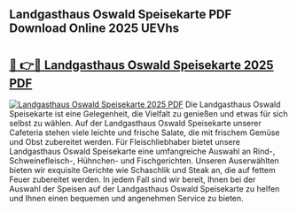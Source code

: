 ## Landgasthaus Oswald Speisekarte PDF Download Online 2025 UEVhs

# <h2><a href="http://gc8dyev.nevu.top/?p=Landgasthaus+Oswald+Speisekarte">🔗 👉🔴 Landgasthaus Oswald Speisekarte 2025 PDF</a></h2>

[![Landgasthaus Oswald Speisekarte 2025 PDF](https://i.imgur.com/dBaPXMq.png)](http://gc8dyev.nevu.top/?p=Landgasthaus+Oswald+Speisekarte)
Die Landgasthaus Oswald Speisekarte ist eine Gelegenheit, die Vielfalt zu genießen und etwas für sich selbst zu wählen. Auf der Landgasthaus Oswald Speisekarte unserer Cafeteria stehen viele leichte und frische Salate, die mit frischem Gemüse und Obst zubereitet werden. Für Fleischliebhaber bietet unsere Landgasthaus Oswald Speisekarte eine umfangreiche Auswahl an Rind-, Schweinefleisch-, Hühnchen- und Fischgerichten. Unseren Auserwählten bieten wir exquisite Gerichte wie Schaschlik und Steak an, die auf fettem Feuer zubereitet werden. In jedem Fall sind wir bereit, Ihnen bei der Auswahl der Speisen auf der Landgasthaus Oswald Speisekarte zu helfen und Ihnen einen bequemen und angenehmen Service zu bieten.
